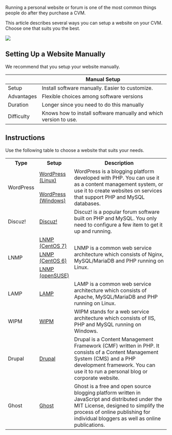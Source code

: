

Running a personal website or forum is one of the most common things people do after they purchase a CVM. 

This article describes several ways you can setup a website on your CVM. Choose one that suits you the best.

![](https://main.qcloudimg.com/raw/47d7f76597e7e9318a31ab72590692cb.png)

## Setting Up a Website Manually
We recommend that you setup your website manually. 


| | Manual Setup |
|---------|---------|
| Setup | Install software manually. Easier to customize. |
| Advantages |   Flexible choices among software versions |
| Duration | Longer since you need to do this manually |
| Difficulty| Knows how to install software manually and which version to use. |

## Instructions

Use the following table to choose a website that suits your needs.

<table>
	<tr>
	<th width="12%">Type</th>
	<th width="18%">Setup</th>
	<th>Description</th>
	</tr>
	<tr>
	<td rowspan=2>WordPress</td>
	<td><a href="https://intl.cloud.tencent.com/document/product/213/8044"> WordPress (Linux)</a></td>
	<td rowspan=2>WordPress is a blogging platform developed with PHP. You can use it as a content management system, or use it to create websites on services that support PHP and MySQL databases.</td>
	</tr>
	<tr>
	<td><a href="https://intl.cloud.tencent.com/document/product/213/34806">WordPress (Windows)</a></td>
	</tr>
	<tr>
	<td>Discuz! </td>
	<td><a href="https://intl.cloud.tencent.com/document/product/213/8043">Discuz!</a></td>
	<td>Discuz! is a popular forum software built on PHP and MySQL. You only need to configure a few item to get it up and running.</td>
	</tr>
	<tr>
	<td rowspan=3>LNMP</td>
	<td><a href="https://intl.cloud.tencent.com/document/product/213/32733">LNMP<br>(CentOS 7)</a></td>
	<td rowspan=3>LNMP is a common web service architecture which consists of Nginx, MySQL/MariaDB and PHP running on Linux.</td>
	</tr>
	</tr>
	<tr>
	<td><a href="https://intl.cloud.tencent.com/document/product/213/34818">LNMP<br>(CentOS 6) </a></td>
	</tr>
	<tr>
	<td><a href="https://intl.cloud.tencent.com/document/product/213/34808">LNMP<br>(openSUSE)</a></td>
	</tr>
	<tr>
	<td>LAMP</td>
	<td><a href="https://intl.cloud.tencent.com/document/product/213/34813">LAMP</a></td>
	<td>LAMP is a common web service architecture which consists of Apache, MySQL/MariaDB and PHP running on Linux.</td>
	</tr>
	<tr>
	<td>WIPM</td>
	<td><a href="https://intl.cloud.tencent.com/document/product/213/2755">WIPM</a></td>
	<td>WIPM stands for a web service architecture which consists of IIS, PHP and MySQL running on Windows.</td>
	</tr>
	<tr>
	<td>Drupal</td>
	<td><a href="https://intl.cloud.tencent.com/document/product/213/34814">Drupal</a></td>
	<td>Drupal is a Content Management Framework (CMF) written in PHP. It consists of a Content Management System (CMS) and a PHP development framework. You can use it to run a personal blog or corporate website.</td>
	</tr>
	<tr>
	<td>Ghost</td>
	<td><a href="https://intl.cloud.tencent.com/document/product/213/34816">Ghost</a></td>
	<td>Ghost is a free and open source blogging platform written in JavaScript and distributed under the MIT License, designed to simplify the process of online publishing for individual bloggers as well as online publications.</td>
	</tr>
</table>









<style>
	.params{margin-bottom:0px !important;}
</style>

